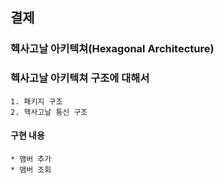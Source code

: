 ## 결제

### 헥사고날 아키텍쳐(Hexagonal Architecture)

### 헥사고날 아키텍쳐 구조에 대해서
    1. 패키지 구조  
    2. 헥사고날 통신 구조

#### 구현 내용
    * 맴버 추가
    * 맴버 조회